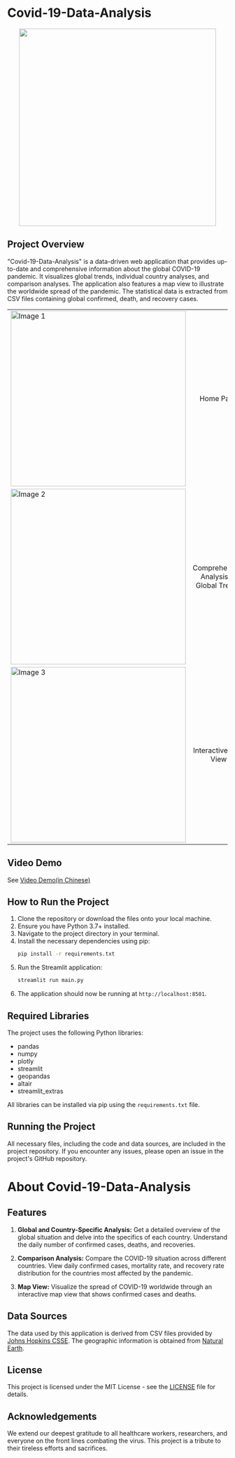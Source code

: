 # Covid-19-Data-Analysis

<div align="center">
 <img src="https://cdn.mathpix.com/snip/images/Bxg4ceomxCnysNVZKjVg9AuwZJurq8uljdceAw4qQT8.original.fullsize.png" width="450"/>
</div>

## Project Overview
"Covid-19-Data-Analysis" is a data-driven web application that provides up-to-date and comprehensive information about the global COVID-19 pandemic. It visualizes global trends, individual country analyses, and comparison analyses. The application also features a map view to illustrate the worldwide spread of the pandemic. The statistical data is extracted from CSV files containing global confirmed, death, and recovery cases.
<table>
  <tr>
    <td>
      <img src="https://cdn.mathpix.com/snip/images/m7KJpwsnXHq0H1mWtUPNNTiO9G6lZDfZRHcOyv8HAVI.original.fullsize.png" alt="Image 1" width="400">
    </td>
    <td style="text-align: center;">
      Home Page
    </td>
  </tr>
  <tr>
    <td>
      <img src="https://cdn.mathpix.com/snip/images/uFsxb_7oPiMjLS9P__hrf2BleBQs1FkclxWP5OwVrhg.original.fullsize.png" alt="Image 2" width="400">
    </td>
    <td style="text-align: center;">
      Comprehensive Analysis of Global Trends
    </td>
  </tr>
  <tr>
    <td>
      <img src="https://cdn.mathpix.com/snip/images/3r3gwyspO8pXeFd_zfP8ob310--4XDEr2BTH5xUG8IQ.original.fullsize.png" alt="Image 3" width="400">
    </td>
    <td style="text-align: center;">
      Interactive Map View
    </td>
  </tr>
</table>


## Video Demo
See [Video Demo(in Chinese)](https://www.capcut.cn/share/7247485648234353931?t=1)

## How to Run the Project
1. Clone the repository or download the files onto your local machine.
2. Ensure you have Python 3.7+ installed.
3. Navigate to the project directory in your terminal.
4. Install the necessary dependencies using pip:
   ```sh
   pip install -r requirements.txt
   ```
5. Run the Streamlit application:
   ```sh
   streamlit run main.py
   ```
6. The application should now be running at `http://localhost:8501`.

## Required Libraries
The project uses the following Python libraries:
- pandas
- numpy
- plotly
- streamlit
- geopandas
- altair
- streamlit_extras

All libraries can be installed via pip using the `requirements.txt` file.


## Running the Project
All necessary files, including the code and data sources, are included in the project repository. If you encounter any issues, please open an issue in the project's GitHub repository.

# About Covid-19-Data-Analysis

## Features
1. **Global and Country-Specific Analysis:** Get a detailed overview of the global situation and delve into the specifics of each country. Understand the daily number of confirmed cases, deaths, and recoveries.

2. **Comparison Analysis:** Compare the COVID-19 situation across different countries. View daily confirmed cases, mortality rate, and recovery rate distribution for the countries most affected by the pandemic.

3. **Map View:** Visualize the spread of COVID-19 worldwide through an interactive map view that shows confirmed cases and deaths.


## Data Sources
The data used by this application is derived from CSV files provided by [Johns Hopkins CSSE](https://github.com/CSSEGISandData/COVID-19#covid-19-data-repository-by-the-center-for-systems-science-and-engineering-csse-at-johns-hopkins-university). The geographic information is obtained from [Natural Earth](https://www.naturalearthdata.com/downloads/10m-cultural-vectors/).

## License
This project is licensed under the MIT License - see the [LICENSE](https://github.com/Namenameee/Covid-19-Data-Analysis/LICENSE) file for details. 

## Acknowledgements
We extend our deepest gratitude to all healthcare workers, researchers, and everyone on the front lines combating the virus. This project is a tribute to their tireless efforts and sacrifices.



